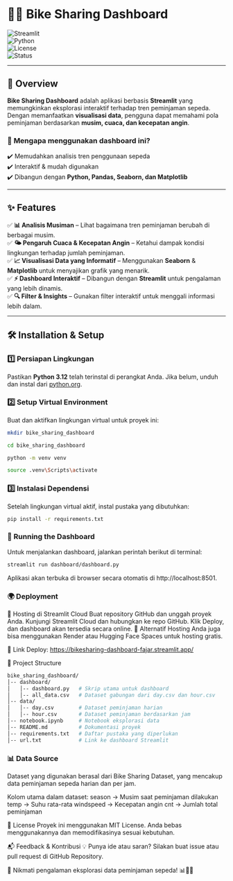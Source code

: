 # 🚴‍♂️ **Bike Sharing Dashboard**  

![Streamlit](https://img.shields.io/badge/Streamlit-FF4B4B?style=flat-square&logo=streamlit&logoColor=white)  
![Python](https://img.shields.io/badge/Python-3.12-blue?style=flat-square&logo=python&logoColor=white)  
![License](https://img.shields.io/badge/License-MIT-green?style=flat-square)  
![Status](https://img.shields.io/badge/Status-Active-brightgreen?style=flat-square)  

---

## 📌 Overview  
**Bike Sharing Dashboard** adalah aplikasi berbasis **Streamlit** yang memungkinkan eksplorasi interaktif terhadap tren peminjaman sepeda. Dengan memanfaatkan **visualisasi data**, pengguna dapat memahami pola peminjaman berdasarkan **musim, cuaca, dan kecepatan angin**.  

### 🔎 **Mengapa menggunakan dashboard ini?**  
✔️ Memudahkan analisis tren penggunaan sepeda  
✔️ Interaktif & mudah digunakan  
✔️ Dibangun dengan **Python, Pandas, Seaborn, dan Matplotlib**  

---

## ✨ Features  

✅ **📊 Analisis Musiman** – Lihat bagaimana tren peminjaman berubah di berbagai musim.  
✅ **🌤️ Pengaruh Cuaca & Kecepatan Angin** – Ketahui dampak kondisi lingkungan terhadap jumlah peminjaman.  
✅ **📈 Visualisasi Data yang Informatif** – Menggunakan **Seaborn** & **Matplotlib** untuk menyajikan grafik yang menarik.  
✅ **⚡ Dashboard Interaktif** – Dibangun dengan **Streamlit** untuk pengalaman yang lebih dinamis.  
✅ **🔍 Filter & Insights** – Gunakan filter interaktif untuk menggali informasi lebih dalam.  

---

## 🛠️ Installation & Setup  

### 1️⃣ **Persiapan Lingkungan**  
Pastikan **Python 3.12** telah terinstal di perangkat Anda. Jika belum, unduh dan instal dari [python.org](https://www.python.org/downloads/).  

### 2️⃣ **Setup Virtual Environment**  
Buat dan aktifkan lingkungan virtual untuk proyek ini:  

```sh
mkdir bike_sharing_dashboard
```
```sh
cd bike_sharing_dashboard
```
```sh
python -m venv venv
```
```sh
source .venv\Scripts\activate
```
### 3️⃣ Instalasi Dependensi
Setelah lingkungan virtual aktif, instal pustaka yang dibutuhkan:

```sh
pip install -r requirements.txt
```
### 🚀 Running the Dashboard
Untuk menjalankan dashboard, jalankan perintah berikut di terminal:

```sh
streamlit run dashboard/dashboard.py
```
Aplikasi akan terbuka di browser secara otomatis di http://localhost:8501.


### 🌍 Deployment
🔹 Hosting di Streamlit Cloud
Buat repository GitHub dan unggah proyek Anda.
Kunjungi Streamlit Cloud dan hubungkan ke repo GitHub.
Klik Deploy, dan dashboard akan tersedia secara online.
🔹 Alternatif Hosting
Anda juga bisa menggunakan Render atau Hugging Face Spaces untuk hosting gratis.

📌 Link Deploy: https://bikesharing-dashboard-fajar.streamlit.app/

📂 Project Structure
```bash
bike_sharing_dashboard/
│-- dashboard/
│   │-- dashboard.py   # Skrip utama untuk dashboard
│   │-- all_data.csv   # Dataset gabungan dari day.csv dan hour.csv
│-- data/
│   │-- day.csv        # Dataset peminjaman harian
│   │-- hour.csv       # Dataset peminjaman berdasarkan jam
│-- notebook.ipynb     # Notebook eksplorasi data
│-- README.md          # Dokumentasi proyek
│-- requirements.txt   # Daftar pustaka yang diperlukan
│-- url.txt            # Link ke dashboard Streamlit
```

### 📊 Data Source
Dataset yang digunakan berasal dari Bike Sharing Dataset, yang mencakup data peminjaman sepeda harian dan per jam.

Kolom utama dalam dataset:
season → Musim saat peminjaman dilakukan
temp → Suhu rata-rata
windspeed → Kecepatan angin
cnt → Jumlah total peminjaman

📜 License
Proyek ini menggunakan MIT License. Anda bebas menggunakannya dan memodifikasinya sesuai kebutuhan.

📬 Feedback & Kontribusi
💡 Punya ide atau saran? Silakan buat issue atau pull request di GitHub Repository.

🚀 Nikmati pengalaman eksplorasi data peminjaman sepeda! 📊🚴‍♂️







